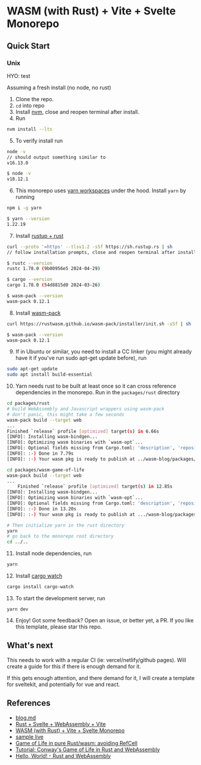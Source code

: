 # WASM (with Rust) + Vite + Svelte Monorepo

## Quick Start

### Unix

HYO: test

Assuming a fresh install (no node, no rust)

1. Clone the repo.
2. `cd` into repo
3. Install [nvm](https://github.com/nvm-sh/nvm#installing-and-updating), close
   and reopen terminal after install.
4. Run

```bash
nvm install --lts
```

5. To verify install run

```bash
node -v
// should output something similar to
v16.13.0
```

```bash
$ node -v
v18.12.1
```

6. This monorepo uses [yarn workspaces](https://yarnpkg.com/features/workspaces)
   under the hood. Install `yarn` by running

```bash
npm i -g yarn
```

```bash
$ yarn --version
1.22.19
```

7. Install [rustup + rust](https://www.rust-lang.org/tools/install)

```bash
curl --proto '=https' --tlsv1.2 -sSf https://sh.rustup.rs | sh
// follow installation prompts, close and reopen terminal after install.
```

```bash
$ rustc --version
rustc 1.78.0 (9b00956e5 2024-04-29)

$ cargo --version
cargo 1.78.0 (54d8815d0 2024-03-26)

$ wasm-pack --version
wasm-pack 0.12.1
```

8. Install [wasm-pack](https://rustwasm.github.io/wasm-pack/installer/)

```bash
curl https://rustwasm.github.io/wasm-pack/installer/init.sh -sSf | sh
```

```bash
$ wasm-pack --version
wasm-pack 0.12.1
```

9. If in Ubuntu or similar, you need to install a CC linker (you might already
   have it if you've run sudo apt-get update before), run

```bash
sudo apt-get update
sudo apt install build-essential
```

10. Yarn needs rust to be built at least once so it can cross reference
    dependencies in the monorepo. Run in the `packages/rust` directory

```bash
cd packages/rust
# build WebAssembly and Javascript wrappers using wasm-pack
# don't panic, this might take a few seconds
wasm-pack build --target web
...
Finished `release` profile [optimized] target(s) in 6.66s
[INFO]: Installing wasm-bindgen...
[INFO]: Optimizing wasm binaries with `wasm-opt`...
[INFO]: Optional fields missing from Cargo.toml: 'description', 'repository', and 'license'. These are not necessary, but recommended
[INFO]: :-) Done in 7.79s
[INFO]: :-) Your wasm pkg is ready to publish at ../wasm-blog/packages/rust/pkg.ls

cd packages/wasm-game-of-life
wasm-pack build --target web
...
    Finished `release` profile [optimized] target(s) in 12.85s
[INFO]: Installing wasm-bindgen...
[INFO]: Optimizing wasm binaries with `wasm-opt`...
[INFO]: Optional fields missing from Cargo.toml: 'description', 'repository', and 'license'. These are not necessary, but recommended
[INFO]: :-) Done in 13.20s
[INFO]: :-) Your wasm pkg is ready to publish at .../wasm-blog/packages/wasm-game-of-life/pkg.

# Then initialize yarn in the rust directory
yarn
# go back to the monorepo root directory
cd ../..
```

11. Install node dependencies, run

```bash
yarn
```

12. Install [cargo watch](https://crates.io/crates/cargo-watch)

```bash
cargo install cargo-watch
```

13. To start the development server, run

```
yarn dev
```

14. Enjoy! Got some feedback? Open an issue, or better yet, a PR. If you like
    this template, please star this repo.

## What's next

This needs to work with a regular CI (ie: vercel/netlify/github pages). Will
create a guide for this if there is enough demand for it.

If this gets enough attention, and there demand for it, I will create a template
for sveltekit, and potentially for vue and react.

## References

- [blog.md](https://gist.github.com/CJSmith-0141/c15d14924812a96bfb5af5c69fc3e1e1)
- [Rust + Svelte + WebAssembly + Vite](https://medium.com/@Tazato/rust-svelte-webassembly-vite-c9e1e085927b)
- [WASM (with Rust) + Vite + Svelte Monorepo](https://github.com/dsegovia90/wasm-vite-svelte-monorepo)
- [sample live](https://tazato.net/)
- [Game of Life in pure Rust/wasm: avoiding RefCell](https://users.rust-lang.org/t/game-of-life-in-pure-rust-wasm-avoiding-refcell/45836)
- [Tutorial: Conway's Game of Life in Rust and WebAssembly](https://www.reddit.com/r/rust/comments/8brxds/tutorial_conways_game_of_life_in_rust_and/)
- [Hello, World! - Rust and WebAssembly](https://rustwasm.github.io/docs/book/game-of-life/hello-world.html)
